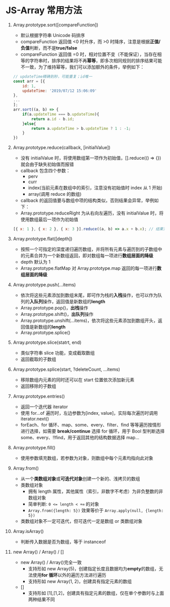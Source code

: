 # JS-Array 常用方法

1. Array.prototype.sort([compareFunction])

   - 默认根据字符串 Unicode 码排序
   - compareFunction 返回值 <0 时升序，而 >0 时降序，注意是根据**正值/负值**判断，而不是**true/false**
   - compareFunction 返回值 =0 时，相对位置不变（不能保证），当存在相等的字符串时，排序的结果将不再**幂等**，即多次相同规则的排序结果可能不一致，为了维持幂等，我们可以添加额外的条件，举例如下：

   ```js
   // updateTime精确到秒，可能重复；id唯一
   const arr = [{
       id: 1,
       updateTime: '2019/07/12 15:06:09'
   },
   ...
   ];
   arr.sort((a, b) => {
       if(a.updateTime === b.updateTime){
           return a.id - b.id;
       }else{
           return a.updateTime > b.updateTime ? 1 : -1;
       }
   })
   ```

2. Array.prototype.reduce(callback, [initialValue])

   - 没有 initialValue 时，将使用数组第一项作为初始值，[].reduce(() => {})就会由于缺失初始值而报错
   - callback 包含四个参数：
     - perv
     - curr
     - index(当前元素在数组中的索引，注意没有初始值时 index 从 1 开始)
     - array(调用 reduce 的数组)
   - callback 的返回值要与数组中项的结构类似，否则结果会异常，举例如下：
   - Array.prototype.reduceRight 为从右向左遍历，没有 initialValue 时，将使用数组最后一项作为初始值

   ```js
   [{ x: 1 }, { x: 2 }, { x: 3 }].reduce((a, b) => a.x + b.x); // 结果为NaN，第一次计算的结果为3，作为下一次计算的'a'，a.x -> NaN
   ```

3. Array.prototype.flat([depth])

   - 按照一个可指定的深度递归遍历数组，并将所有元素与遍历到的子数组中的元素合并为一个新数组返回，即对数组每一项进行**数组层面的降级**
   - depth 默认为 1
   - Array.prototype.flatMap 对 Array.prototype.map 返回的每一项进行**数组层面的降级**

4. Array.prototype.push(...items)

   - 依次将这些元素添加到数组末尾，即可作为栈的**入栈**操作，也可以作为队列的**入队列**操作，返回值是新数组的**length**
   - Array.prototype.pop()，**出栈**操作
   - Array.prototype.shift()，**出队列**操作
   - Array.prototype.unshift(...items)，依次将这些元素添加到数组开头，返回值是新数组的**length**
   - Array.prototype.splice()

5. Array.prototype.slice(statrt, end)

   - 类似字符串 slice 功能，变成截取数组
   - 返回截取的子数组

6. Array.prototype.splice(start, ?deleteCount, ...items)

   - 移除数组内元素的同时还可以在 start 位置依次添加新元素
   - 返回移除的子数组

7. Array.prototype.entries()

   - 返回一个迭代器 iterator
   - 使用 for...of 遍历时，左边参数为[index, value]，实际每次遍历时调用 iterator.next()
   - forEach、for 循环、map、some、every、filter、find 等等遍历按情形进行选择，如需要 **break/continue** 选择 for 循环，用于 Bool 型判断选择 some、every、!!find，用于返回其他的结构数据选择 map...

8. Array.prototype.fill()

   - 使用参数填充数组，若参数为对象，则数组中每个元素均指向此对象

9. Array.from()

   - 从一个**类数组对象**或**可迭代对象**创建一个新的、浅拷贝的数组
   - 类数组对象
     - 拥有 length 属性，其他属性（索引，非数字不考虑）为非负整数的非数组对象
     - 简单判断: `0 <= length < +∞` 的对象
     - `Array.from({length: 5})` 效果等价于 `Array.apply(null, {length: 5})`
   - 类数组对象不一定可迭代，但可迭代一定是数组 or 类数组对象

10. Array.isArray()

    - 判断传入数据是否为数组，等于 instanceof

11. new Array() / Array() / []

    - new Array() / Array()完全一致
      - 支持形如 new Array(5)，创建指定长度且数据均为**empty**的数组，无法使用**for 循环**以外的遍历方法进行遍历
      - 支持形如 new Array(1, 2)，创建具有指定元素的数组
    - []
      - 支持形如 [1],[1,2]，创建具有指定元素的数组，仅在单个参数时与上面两种结果不同
